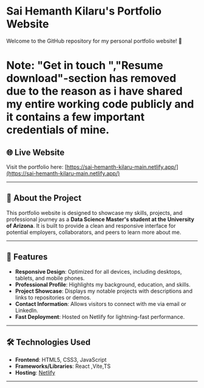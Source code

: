 # Sai Hemanth Kilaru's Portfolio Website

Welcome to the GitHub repository for my personal portfolio website! 🌟
# Note: "Get in touch ","Resume download"-section has removed due to the reason as i have shared my entire working code publicly and it contains a few important credentials of mine.

## 🌐 Live Website

Visit the portfolio here: [https://sai-hemanth-kilaru-main.netlify.app/](https://sai-hemanth-kilaru-main.netlify.app/)

---

## 📖 About the Project

This portfolio website is designed to showcase my skills, projects, and professional journey as a **Data Science Master's student at the University of Arizona**. It is built to provide a clean and responsive interface for potential employers, collaborators, and peers to learn more about me.

---

## 🚀 Features

- **Responsive Design**: Optimized for all devices, including desktops, tablets, and mobile phones.
- **Professional Profile**: Highlights my background, education, and skills.
- **Project Showcase**: Displays my notable projects with descriptions and links to repositories or demos.
- **Contact Information**: Allows visitors to connect with me via email or LinkedIn.
- **Fast Deployment**: Hosted on Netlify for lightning-fast performance.

---

## 🛠️ Technologies Used

- **Frontend**: HTML5, CSS3, JavaScript
- **Frameworks/Libraries**: React ,Vite,TS
- **Hosting**: [Netlify](https://www.netlify.com)

---

